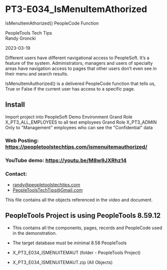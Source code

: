 # PT3-E034_IsMenuItemAthorized
IsMenuItemAthorized() PeopleCode Function

PeopleTools Tech Tips    
Randy Groncki

2023-03-19

Different users have different navigational access to PeopleSoft.  It’s a feature of the system.  Administrators, managers and users of specialty areas have navigation access to pages that other users don’t even see in their menu and search results.   

IsMenuItemAuthorized() is a delivered PeopleCode function that tells us, True or False if the current user has access to a specific page.

## Install
Import project into PeopleSoft Demo Environment
Grand Role X_PT3_ALL_EMPLOYEES to all test employees
Grand Role X_PT3_ADMIN Only to "Management" employees who can see the "Confidential" data

### Web Posting: https://peopletoolstechtips.com/ismenuitemauthorized/

### YouTube demo: https://youtu.be/M8w9JXRhz14

### Contact:  
* randy@peopletoolstechtips.com  
* PeopleToolsTechTips@Gmail.com

This file contains all the objects referenced in the video and document.

## PeopleTools Project is using PeopleTools 8.59.12
  * This contains all the components, pages, records and PeopleCode used in the demonstration.
  * The target database must be minimal 8.58 PeopleTools

* X_PT3_E034_ISMENUITEMAUT (folder - PeopleTools Project)  
* X_PT3_E034_ISMENUITEMAUT.zip  (All Objects)
